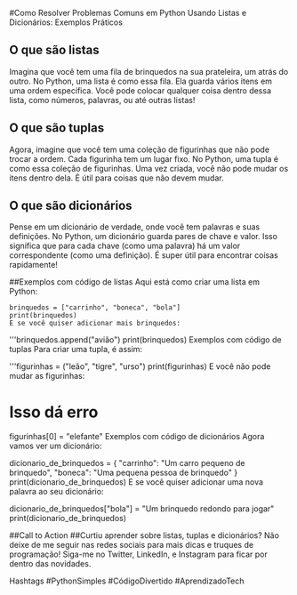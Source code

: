 #Como Resolver Problemas Comuns em Python Usando Listas e Dicionários: Exemplos Práticos

## O que são listas
Imagina que você tem uma fila de brinquedos na sua prateleira, um atrás do outro. No Python, uma lista é como essa fila. Ela guarda vários itens em uma ordem específica. Você pode colocar qualquer coisa dentro dessa lista, como números, palavras, ou até outras listas!

## O que são tuplas
Agora, imagine que você tem uma coleção de figurinhas que não pode trocar a ordem. Cada figurinha tem um lugar fixo. No Python, uma tupla é como essa coleção de figurinhas. Uma vez criada, você não pode mudar os itens dentro dela. É útil para coisas que não devem mudar.

## O que são dicionários
Pense em um dicionário de verdade, onde você tem palavras e suas definições. No Python, um dicionário guarda pares de chave e valor. Isso significa que para cada chave (como uma palavra) há um valor correspondente (como uma definição). É super útil para encontrar coisas rapidamente!

##Exemplos com código de listas
Aqui está como criar uma lista em Python:

    brinquedos = ["carrinho", "boneca", "bola"]
    print(brinquedos)
    E se você quiser adicionar mais brinquedos:

'''brinquedos.append("avião")
print(brinquedos)
Exemplos com código de tuplas
Para criar uma tupla, é assim:


'''figurinhas = ("leão", "tigre", "urso")
print(figurinhas)
E você não pode mudar as figurinhas:

# Isso dá erro
figurinhas[0] = "elefante"
Exemplos com código de dicionários
Agora vamos ver um dicionário:

dicionario_de_brinquedos = {
    "carrinho": "Um carro pequeno de brinquedo",
    "boneca": "Uma pequena pessoa de brinquedo"
}
print(dicionario_de_brinquedos)
E se você quiser adicionar uma nova palavra ao seu dicionário:

dicionario_de_brinquedos["bola"] = "Um brinquedo redondo para jogar"
print(dicionario_de_brinquedos)

##Call to Action
##Curtiu aprender sobre listas, tuplas e dicionários? Não deixe de me seguir nas redes sociais para mais dicas e truques de programação! Siga-me no Twitter, LinkedIn, e Instagram para ficar por dentro das novidades.

Hashtags
#PythonSimples #CódigoDivertido #AprendizadoTech
